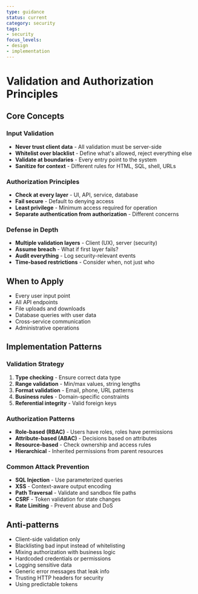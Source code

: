```yaml
---
type: guidance
status: current
category: security
tags:
- security
focus_levels:
- design
- implementation
---
```


# Validation and Authorization Principles

## Core Concepts

### Input Validation
- **Never trust client data** - All validation must be server-side
- **Whitelist over blacklist** - Define what's allowed, reject everything else
- **Validate at boundaries** - Every entry point to the system
- **Sanitize for context** - Different rules for HTML, SQL, shell, URLs

### Authorization Principles
- **Check at every layer** - UI, API, service, database
- **Fail secure** - Default to denying access
- **Least privilege** - Minimum access required for operation
- **Separate authentication from authorization** - Different concerns

### Defense in Depth
- **Multiple validation layers** - Client (UX), server (security)
- **Assume breach** - What if first layer fails?
- **Audit everything** - Log security-relevant events
- **Time-based restrictions** - Consider when, not just who

## When to Apply
- Every user input point
- All API endpoints
- File uploads and downloads
- Database queries with user data
- Cross-service communication
- Administrative operations

## Implementation Patterns

### Validation Strategy
1. **Type checking** - Ensure correct data type
2. **Range validation** - Min/max values, string lengths
3. **Format validation** - Email, phone, URL patterns
4. **Business rules** - Domain-specific constraints
5. **Referential integrity** - Valid foreign keys

### Authorization Patterns
- **Role-based (RBAC)** - Users have roles, roles have permissions
- **Attribute-based (ABAC)** - Decisions based on attributes
- **Resource-based** - Check ownership and access rules
- **Hierarchical** - Inherited permissions from parent resources

### Common Attack Prevention
- **SQL Injection** - Use parameterized queries
- **XSS** - Context-aware output encoding
- **Path Traversal** - Validate and sandbox file paths
- **CSRF** - Token validation for state changes
- **Rate Limiting** - Prevent abuse and DoS

## Anti-patterns
- Client-side validation only
- Blacklisting bad input instead of whitelisting
- Mixing authorization with business logic
- Hardcoded credentials or permissions
- Logging sensitive data
- Generic error messages that leak info
- Trusting HTTP headers for security
- Using predictable tokens

